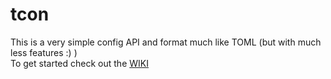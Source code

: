 # tcon

This is a very simple config API and format much like TOML (but with much less features :) )<br>
To get started check out the [WIKI](https://github.com/therealdrflower/tcon/wiki)
